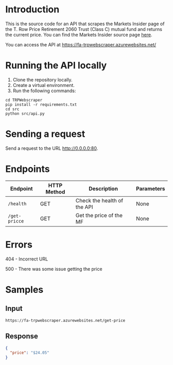 # Introduction
This is the source code for an API that scrapes the Markets Insider page of the T. Row Price Retirement 2060 Trust (Class C)  mutual fund and returns the current price. 
You can find the Markets Insider source page [here](https://markets.businessinsider.com/funds/t-rowe-price-retirement-2060-trust-class-c-us87281n3044).

You can access the API at https://fa-trpwebscraper.azurewebsites.net/

# Running the API locally
1. Clone the repository locally.
2. Create a virtual environment.
3. Run the following commands:

```commandline
cd TRPWebscraper
pip install -r requirements.txt
cd src
python src/api.py
```

# Sending a request
Send a request to the URL http://0.0.0.0:80.

# Endpoints
| Endpoint      | HTTP Method | Description                 | Parameters         |
|---------------|-------------|-----------------------------|--------------------|
| `/health`     | GET         | Check the health of the API | None               |
| `/get-pricce` | GET         | Get the price of the MF     | None               |


# Errors
404 - Incorrect URL

500 - There was some issue getting the price

# Samples
## Input
`https://fa-trpwebscraper.azurewebsites.net/get-price`
## Response
```json
{
  "price": "$24.05"
}
```




